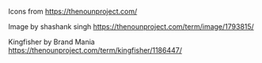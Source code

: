 Icons from https://thenounproject.com/

Image by shashank singh
https://thenounproject.com/term/image/1793815/

Kingfisher by Brand Mania
https://thenounproject.com/term/kingfisher/1186447/